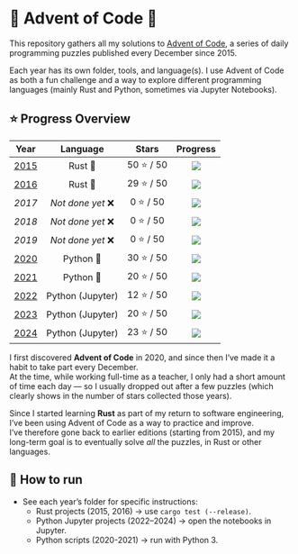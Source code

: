 # 🎄 Advent of Code 🎄

This repository gathers all my solutions to [Advent of Code](https://adventofcode.com/), a series of daily programming puzzles published every December since 2015.

Each year has its own folder, tools, and language(s).
I use Advent of Code as both a fun challenge and a way to explore different programming languages (mainly Rust and Python, sometimes via Jupyter Notebooks).

## ⭐ Progress Overview

<!-- % = étoiles * 2 -->
| Year                                                             | Language          | Stars      | Progress                                  |
|:----------------------------------------------------------------:|:-----------------:|:----------:|:-----------------------------------------:|
| [2015](https://github.com/ClemBytes/AdventOfCode/tree/main/2015) | Rust 🦀           | 50 ⭐ / 50 | ![](https://progress-bar.xyz/100/?title=) |
| [2016](https://github.com/ClemBytes/AdventOfCode/tree/main/2016) | Rust 🦀           | 29 ⭐ / 50 | ![](https://progress-bar.xyz/58/?title=)  |
| *2017*                                                           | *Not done yet* ❌ |  0 ⭐ / 50 | ![](https://progress-bar.xyz/0/?title=)   |
| *2018*                                                           | *Not done yet* ❌ |  0 ⭐ / 50 | ![](https://progress-bar.xyz/0/?title=)   |
| *2019*                                                           | *Not done yet* ❌ |  0 ⭐ / 50 | ![](https://progress-bar.xyz/0/?title=)   |
| [2020](https://github.com/ClemBytes/AdventOfCode/tree/main/2020) | Python 🐍         | 30 ⭐ / 50 | ![](https://progress-bar.xyz/60/?title=)  |
| [2021](https://github.com/ClemBytes/AdventOfCode/tree/main/2021) | Python 🐍         | 20 ⭐ / 50 | ![](https://progress-bar.xyz/40/?title=)  |
| [2022](https://github.com/ClemBytes/AdventOfCode/tree/main/2022) | Python (Jupyter)  | 12 ⭐ / 50 | ![](https://progress-bar.xyz/24/?title=)  |
| [2023](https://github.com/ClemBytes/AdventOfCode/tree/main/2023) | Python (Jupyter)  | 20 ⭐ / 50 | ![](https://progress-bar.xyz/40/?title=)  |
| [2024](https://github.com/ClemBytes/AdventOfCode/tree/main/2024) | Python (Jupyter)  | 23 ⭐ / 50 | ![](https://progress-bar.xyz/46/?title=)  |

I first discovered **Advent of Code** in 2020, and since then I’ve made it a habit to take part every December.  
At the time, while working full-time as a teacher, I only had a short amount of time each day — so I usually dropped out after a few puzzles (which clearly shows in the number of stars collected those years).  

Since I started learning **Rust** as part of my return to software engineering, I’ve been using Advent of Code as a way to practice and improve.  
I’ve therefore gone back to earlier editions (starting from 2015), and my long-term goal is to eventually solve *all* the puzzles, in Rust or other languages.

## 🚀 How to run

- See each year’s folder for specific instructions:
    - Rust projects (2015, 2016) → use `cargo test (--release)`.
    - Python Jupyter projects (2022–2024) → open the notebooks in Jupyter.
    - Python scripts (2020-2021) → run with Python 3.
